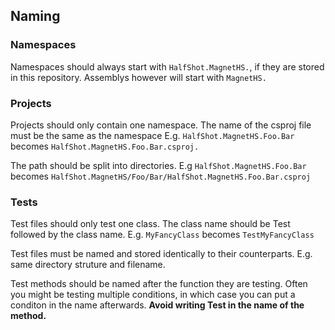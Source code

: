 ## Naming

### Namespaces

Namespaces should always start with ``HalfShot.MagnetHS.``, if they are stored in this repository.
Assemblys however will start with ``MagnetHS.``
### Projects

Projects should only contain one namespace.
The name of the csproj file must be the same as the namespace
E.g. ``HalfShot.MagnetHS.Foo.Bar`` becomes ``HalfShot.MagnetHS.Foo.Bar.csproj.``

The path should be split into directories. 
E.g ``HalfShot.MagnetHS.Foo.Bar`` becomes ``HalfShot.MagnetHS/Foo/Bar/HalfShot.MagnetHS.Foo.Bar.csproj``

### Tests

Test files should only test one class. The class name should be Test followed by the class name.
E.g. ``MyFancyClass`` becomes ``TestMyFancyClass``

Test files must be named and stored identically to their counterparts. E.g. same directory struture and filename.

Test methods should be named after the function they are testing. Often you might be testing multiple conditions, in which case you can put a conditon in the name afterwards. **Avoid writing Test in the name of the method.**
